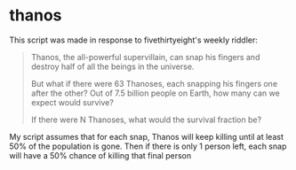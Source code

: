 # thanos
This script was made in response to fivethirtyeight's weekly riddler:


> Thanos, the all-powerful supervillain, can snap his fingers and destroy half of all the beings in the universe.
>
> But what if there were 63 Thanoses, each snapping his fingers one after the other? Out of 7.5 billion people on Earth, how many can we expect would survive?
>
> If there were N Thanoses, what would the survival fraction be?

My script assumes that for each snap, Thanos will keep killing until at least 50% of the population is gone. Then if there is only 1 person left, each snap will have a 50% chance of killing that final person
